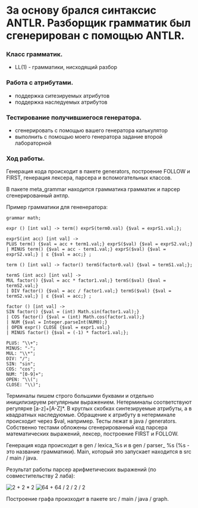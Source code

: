 # За основу брался синтаксис ANTLR. Разборщик грамматик был сгенерирован с помощью ANTLR. 

### Класс грамматик.

* LL(1) - грамматики, нисходящий разбор 

### Работа с атрибутами.

* поддержка ситезируемых атрибутов 
* поддержка наследуемых атрибутов

### Тестирование получившиегося генератора. 

* сгенерировать с помощью вашего генератора калькулятор 
* выполнить с помощью моего генератора задание второй лабораторной

### Ход работы. 

Генерация кода происходит в пакете generators, построение FOLLOW и FIRST,
генерация лексера, парсера и вспомогательных классов. 

В пакете meta_grammar находится грамматика грамматик и парсер сгенерированный антлр. 

Пример грамматики для гененератора:
    
    grammar math;
    
    expr () [int val] -> term() exprS(term0.val) {$val = exprS1.val;};
    
    exprS(int acc) [int val] ->
    PLUS term() {$val = acc + term1.val;} exprS($val) {$val = exprS2.val;}
    | MINUS term() {$val = acc - term1.val;} exprS($val) {$val = exprS2.val;} | ε {$val = acc;} ;
    
    term () [int val] -> factor() termS(factor0.val) {$val = termS1.val;};
    
    termS (int acc) [int val] ->
    MUL factor() {$val = acc * factor1.val;} termS($val) {$val = termS2.val;}
    | DIV factor() {$val = acc / factor1.val;} termS($val) {$val = termS2.val;} | ε {$val = acc;} ;
    
    factor () [int val] ->
    SIN factor() {$val = (int) Math.sin(factor1.val);}
    | COS factor() {$val = (int) Math.cos(factor1.val);}
    | NUM {$val = Integer.parseInt(NUM0);}
    | OPEN expr() CLOSE {$val = expr1.val;}
    | MINUS factor() {$val = (-1) * factor1.val;};
    
    PLUS: "\\+";
    MINUS: "-";
    MUL: "\\*";
    DIV: "/";
    SIN: "sin";
    COS: "cos";
    NUM: "[0-9]+";
    OPEN: "\\(";
    CLOSE: "\\)";

Терминалы пишем строго большими буквами и отдельно иницилизируем регулярным выражением. 
Нетерминалы соответствуют регулярке [a-z]+[A-Z]*. В круглых скобках синтезируемые атрибуты, а
в квадратных наследуюмые. Обращение к атрибуту в нетерминале происходит через $val, например. 
Тесты лежат в java / generators. Собственно тестами обложены сгенерированный код парсера математических выражений, 
лексер, построение FIRST и FOLLOW. 

Генерация кода происходит в gen / lexica_%s и в gen / parser_ %s (%s - это название грамматики).
Main, который это запускает находится в src / main / java.

Результат работы парсер арифметических выражений (по совместительству 2 лаба):

<img src="./images/2021-12-06-01-33-32.png" alt="2 + 2 * 2">

<img src="./images/2021-12-06-01-33-54.png" alt="64 + 64 / 2 / 2 / 2">

Построение графа произходит в пакете src / main / java / graph.
